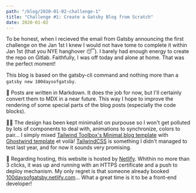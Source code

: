 ```yaml
---
path: "/blog/2020-01-02-challenge-1"
title: "Challenge #1: Create a Gatsby Blog from Scratch"
date: 2020-01-02
---
```


To be honest, when I recieved the email from Gatsby announcing the first challenge on the Jan 1st I knew I would not have tome to complete it within Jan 1st (that you NYE hanghover 😴). I barely had enough energy to create the repo on Gitlab. Faithfully, I was off today and alone at home. That was the perfect moment!

This blog is based on the gatsby-cli command and nothing more than a `gatsby new 100daysofgatsby`.

📝 Posts are written in Markdown. It does the job for now, but I'll certainly convert them to MDX in a near future. This way I hope to improve the rendering of some special parts of the blog posts (especially the code blocks).

👨‍🎨 The design has been kept minimalist on purpouse so I won't get polluted by lots of components to deal with, animations to synchronize, colors to pair... I simply mixed [Tailwind Toolbox's Minimal blog template](https://github.com/tailwindtoolbox/Minimal-Blog) with [Ghostwind template](https://github.com/tailwindtoolbox/Ghostwind) et voilà! [TailwindCSS](https://tailwindcss.com/) is something I didn't managed to test last year, and for now it sounds very promising.

🚚 Regarding hosting, this website is hosted by [Netlify](https://netlify.com). Whithin no more than 3 clicks, it was up and running with an HTTPS certificate and a push to deploy mechanism. My only regret is that someone already booked [100daysofgatsby.netlify.com](https://100daysofgatsby.netlify.com)... What a great time is it to be a front-end developer!
